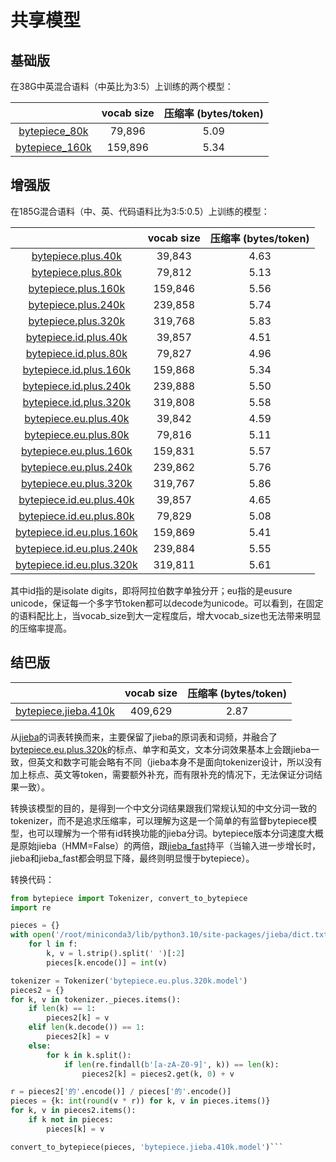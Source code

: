 # 共享模型

## 基础版

在38G中英混合语料（中英比为3:5）上训练的两个模型：

|  | vocab size | 压缩率 (bytes/token) |
| :----: | :----: | :----: |
| [bytepiece_80k](https://github.com/bojone/bytepiece/blob/main/models/bytepiece_80k.zip) | 79,896 | 5.09 |
| [bytepiece_160k](https://github.com/bojone/bytepiece/blob/main/models/bytepiece_160k.zip) | 159,896 | 5.34 |

## 增强版

在185G混合语料（中、英、代码语料比为3:5:0.5）上训练的模型：

|  | vocab size | 压缩率 (bytes/token) |
| :----: | :----: | :----: |
| [bytepiece.plus.40k](https://github.com/bojone/bytepiece/blob/main/models/bytepiece.plus.40k.zip) | 39,843 | 4.63 |
| [bytepiece.plus.80k](https://github.com/bojone/bytepiece/blob/main/models/bytepiece.plus.80k.zip) | 79,812 | 5.13 |
| [bytepiece.plus.160k](https://github.com/bojone/bytepiece/blob/main/models/bytepiece.plus.160k.zip) | 159,846 | 5.56 |
| [bytepiece.plus.240k](https://github.com/bojone/bytepiece/blob/main/models/bytepiece.plus.240k.zip) | 239,858 | 5.74 |
| [bytepiece.plus.320k](https://github.com/bojone/bytepiece/blob/main/models/bytepiece.plus.320k.zip) | 319,768 | 5.83 |
| [bytepiece.id.plus.40k](https://github.com/bojone/bytepiece/blob/main/models/bytepiece.id.plus.40k.zip) | 39,857 | 4.51 |
| [bytepiece.id.plus.80k](https://github.com/bojone/bytepiece/blob/main/models/bytepiece.id.plus.80k.zip) | 79,827 | 4.96 |
| [bytepiece.id.plus.160k](https://github.com/bojone/bytepiece/blob/main/models/bytepiece.id.plus.160k.zip) | 159,868 | 5.34 |
| [bytepiece.id.plus.240k](https://github.com/bojone/bytepiece/blob/main/models/bytepiece.id.plus.240k.zip) | 239,888 | 5.50 |
| [bytepiece.id.plus.320k](https://github.com/bojone/bytepiece/blob/main/models/bytepiece.id.plus.320k.zip) | 319,808 | 5.58 |
| [bytepiece.eu.plus.40k](https://github.com/bojone/bytepiece/blob/main/models/bytepiece.eu.plus.40k.zip) | 39,842 | 4.59 |
| [bytepiece.eu.plus.80k](https://github.com/bojone/bytepiece/blob/main/models/bytepiece.eu.plus.80k.zip) | 79,816 | 5.11 |
| [bytepiece.eu.plus.160k](https://github.com/bojone/bytepiece/blob/main/models/bytepiece.eu.plus.160k.zip) | 159,831 | 5.57 |
| [bytepiece.eu.plus.240k](https://github.com/bojone/bytepiece/blob/main/models/bytepiece.eu.plus.240k.zip) | 239,862 | 5.76 |
| [bytepiece.eu.plus.320k](https://github.com/bojone/bytepiece/blob/main/models/bytepiece.eu.plus.320k.zip) | 319,767 | 5.86 |
| [bytepiece.id.eu.plus.40k](https://github.com/bojone/bytepiece/blob/main/models/bytepiece.id.eu.plus.40k.zip) | 39,857 | 4.65 |
| [bytepiece.id.eu.plus.80k](https://github.com/bojone/bytepiece/blob/main/models/bytepiece.id.eu.plus.80k.zip) | 79,829 | 5.08 |
| [bytepiece.id.eu.plus.160k](https://github.com/bojone/bytepiece/blob/main/models/bytepiece.id.eu.plus.160k.zip) | 159,869 | 5.41 |
| [bytepiece.id.eu.plus.240k](https://github.com/bojone/bytepiece/blob/main/models/bytepiece.id.eu.plus.240k.zip) | 239,884 | 5.55 |
| [bytepiece.id.eu.plus.320k](https://github.com/bojone/bytepiece/blob/main/models/bytepiece.id.eu.plus.320k.zip) | 319,811 | 5.61 |

其中id指的是isolate digits，即将阿拉伯数字单独分开；eu指的是eusure unicode，保证每一个多字节token都可以decode为unicode。可以看到，在固定的语料配比上，当vocab_size到大一定程度后，增大vocab_size也无法带来明显的压缩率提高。

## 结巴版

|  | vocab size | 压缩率 (bytes/token) |
| :----: | :----: | :----: |
| [bytepiece.jieba.410k](https://github.com/bojone/bytepiece/blob/main/models/bytepiece.jieba.410k.zip) | 409,629 | 2.87 |

从[jieba](https://github.com/fxsjy/jieba)的词表转换而来，主要保留了jieba的原词表和词频，并融合了[bytepiece.eu.plus.320k](https://github.com/bojone/bytepiece/blob/main/models/bytepiece.eu.plus.320k.zip)的标点、单字和英文，文本分词效果基本上会跟jieba一致，但英文和数字可能会略有不同（jieba本身不是面向tokenizer设计，所以没有加上标点、英文等token，需要额外补充，而有限补充的情况下，无法保证分词结果一致）。

转换该模型的目的，是得到一个中文分词结果跟我们常规认知的中文分词一致的tokenizer，而不是追求压缩率，可以理解为这是一个简单的有监督bytepiece模型，也可以理解为一个带有id转换功能的jieba分词。bytepiece版本分词速度大概是原始jieba（HMM=False）的两倍，跟[jieba_fast](https://github.com/deepcs233/jieba_fast)持平（当输入进一步增长时，jieba和jieba_fast都会明显下降，最终则明显慢于bytepiece）。

转换代码：
```python
from bytepiece import Tokenizer, convert_to_bytepiece
import re

pieces = {}
with open('/root/miniconda3/lib/python3.10/site-packages/jieba/dict.txt') as f:
    for l in f:
        k, v = l.strip().split(' ')[:2]
        pieces[k.encode()] = int(v)

tokenizer = Tokenizer('bytepiece.eu.plus.320k.model')
pieces2 = {}
for k, v in tokenizer._pieces.items():
    if len(k) == 1:
        pieces2[k] = v
    elif len(k.decode()) == 1:
        pieces2[k] = v
    else:
        for k in k.split():
            if len(re.findall(b'[a-zA-Z0-9]', k)) == len(k):
                pieces2[k] = pieces2.get(k, 0) + v

r = pieces2['的'.encode()] / pieces['的'.encode()]
pieces = {k: int(round(v * r)) for k, v in pieces.items()}
for k, v in pieces2.items():
    if k not in pieces:
        pieces[k] = v

convert_to_bytepiece(pieces, 'bytepiece.jieba.410k.model')```
